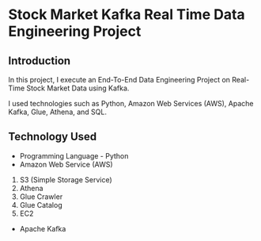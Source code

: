 # Stock Market Kafka Real Time Data Engineering Project

## Introduction 
In this project, I execute an End-To-End Data Engineering Project on Real-Time Stock Market Data using Kafka.

I used technologies such as Python, Amazon Web Services (AWS), Apache Kafka, Glue, Athena, and SQL.


## Technology Used
- Programming Language - Python
- Amazon Web Service (AWS)
1. S3 (Simple Storage Service)
2. Athena
3. Glue Crawler
4. Glue Catalog
5. EC2
- Apache Kafka



